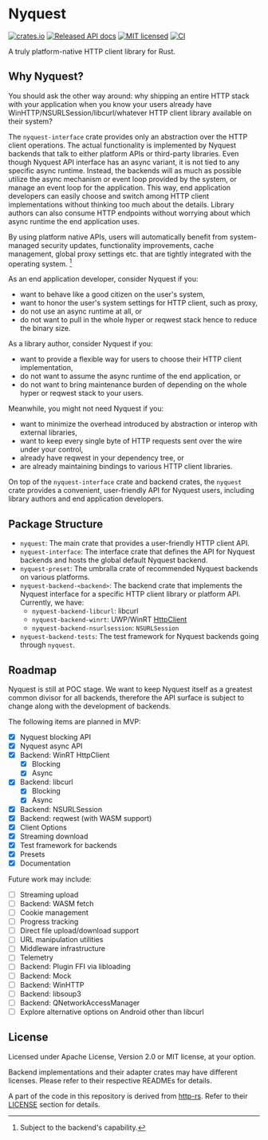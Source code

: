 # Nyquest

[![crates.io](https://img.shields.io/crates/v/nyquest.svg)](https://crates.io/crates/nyquest)
[![Released API docs](https://docs.rs/nyquest/badge.svg)](https://docs.rs/nyquest)
[![MIT licensed](https://img.shields.io/badge/license-MIT-blue.svg)](./LICENSE)
[![CI](https://github.com/bdbai/nyquest/actions/workflows/run-tests.yml/badge.svg)](https://github.com/bdbai/nyquest/actions/workflows/run-tests.yml)

A truly platform-native HTTP client library for Rust.

## Why Nyquest?

You should ask the other way around: why shipping an entire HTTP stack with your application when you know your users already have WinHTTP/NSURLSession/libcurl/whatever HTTP client library available on their system?

The `nyquest-interface` crate provides only an abstraction over the HTTP client operations. The actual functionality is implemented by Nyquest backends that talk to either platform APIs or third-party libraries. Even though Nyquest API interface has an async variant, it is not tied to any specific async runtime. Instead, the backends will as much as possible utilize the async mechanism or event loop provided by the system, or manage an event loop for the application. This way, end application developers can easily choose and switch among HTTP client implementations without thinking too much about the details. Library authors can also consume HTTP endpoints without worrying about which async runtime the end application uses.

By using platform native APIs, users will automatically benefit from system-managed security updates, functionality improvements, cache management, global proxy settings etc. that are tightly integrated with the operating system. [^1]

As an end application developer, consider Nyquest if you:

- want to behave like a good citizen on the user's system,
- want to honor the user's system settings for HTTP client, such as proxy,
- do not use an async runtime at all, or
- do not want to pull in the whole hyper or reqwest stack hence to reduce the binary size.

As a library author, consider Nyquest if you:

- want to provide a flexible way for users to choose their HTTP client implementation,
- do not want to assume the async runtime of the end application, or
- do not want to bring maintenance burden of depending on the whole hyper or reqwest stack to your users.

Meanwhile, you might not need Nyquest if you:

- want to minimize the overhead introduced by abstraction or interop with external libraries,
- want to keep every single byte of HTTP requests sent over the wire under your control,
- already have reqwest in your dependency tree, or
- are already maintaining bindings to various HTTP client libraries.

[^1]: Subject to the backend's capability.

On top of the `nyquest-interface` crate and backend crates, the `nyquest` crate provides a convenient, user-friendly API for Nyquest users, including library authors and end application developers.

## Package Structure

- `nyquest`: The main crate that provides a user-friendly HTTP client API.
- `nyquest-interface`: The interface crate that defines the API for Nyquest backends and hosts the global default Nyquest backend.
- `nyquest-preset`: The umbralla crate of recommended Nyquest backends on various platforms.
- `nyquest-backend-<backend>`: The backend crate that implements the Nyquest interface for a specific HTTP client library or platform API. Currently, we have:
  - `nyquest-backend-libcurl`: libcurl
  - `nyquest-backend-winrt`: UWP/WinRT [HttpClient](https://learn.microsoft.com/en-us/uwp/api/Windows.Web.Http.HttpClient)
  - `nyquest-backend-nsurlsession`: `NSURLSession`
- `nyquest-backend-tests`: The test framework for Nyquest backends going through `nyquest`.

## Roadmap

Nyquest is still at POC stage. We want to keep Nyquest itself as a greatest common divisor for all backends, therefore the API surface is subject to change along with the development of backends.

The following items are planned in MVP:

- [x] Nyquest blocking API
- [x] Nyquest async API
- [x] Backend: WinRT HttpClient
  - [x] Blocking
  - [x] Async
- [x] Backend: libcurl
  - [x] Blocking
  - [x] Async
- [x] Backend: NSURLSession
- [x] Backend: reqwest (with WASM support)
- [x] Client Options
- [x] Streaming download
- [x] Test framework for backends
- [x] Presets
- [x] Documentation

Future work may include:

- [ ] Streaming upload
- [ ] Backend: WASM fetch
- [ ] Cookie management
- [ ] Progress tracking
- [ ] Direct file upload/download support
- [ ] URL manipulation utilities
- [ ] Middleware infrastructure
- [ ] Telemetry
- [ ] Backend: Plugin FFI via libloading
- [ ] Backend: Mock
- [ ] Backend: WinHTTP
- [ ] Backend: libsoup3
- [ ] Backend: QNetworkAccessManager
- [ ] Explore alternative options on Android other than libcurl

## License

Licensed under Apache License, Version 2.0 or MIT license, at your option.

Backend implementations and their adapter crates may have different licenses. Please refer to their respective READMEs for details.

A part of the code in this repository is derived from [http-rs](https://github.com/hyperium/http). Refer to their [LICENSE](https://github.com/hyperium/http/blob/master/README.md#license) section for details.
